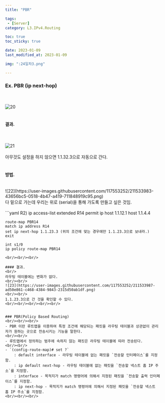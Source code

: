 ```yaml
---
title: "PBR"

tags:
 - [Server]
category: L3.IPv4.Routing

toc: true
toc_sticky: true

date: 2023-01-09
last_modified_at: 2023-01-09

img: ":24일차3.png"

---
```


<!-- outline-start -->



### Ex. PBR (ip next-hop)
<br/><br/>
![20](https://user-images.githubusercontent.com/117553252/211533976-df6d7e68-fb7c-477d-8a6b-63ff8924156b.png)
<br/><br/>

#### 결과.
<br/><br/>
![21](https://user-images.githubusercontent.com/117553252/211533977-c4d851cd-5ac1-4a3c-b986-8ae01e798422.png)
<br/><br/>
아무것도 설정을 하지 않으면 1.1.32.3으로 자동으로 간다.
<br/><br/>

#### 방법.
<br/>
![22](https://user-images.githubusercontent.com/117553252/211533983-43656bc5-0518-4b47-a419-711848919c95.png)
<br/>
다 밑으로 가는데 우리는 위로 (serial)을 통해 가도록 만들고 싶은 것임.
<br/><br/>
```yaml
R2)
    ip access-list extended R14
    permit ip host 1.1.12.1 host 1.1.4.4

    route-map PBR14
    match ip address R14
    set ip next-hop 1.1.23.3 (위의 조건에 맞는 경우에만 1.1.23.3으로 보내라.)
    exit

    int s1/0
    ip policy route-map PBR14
```
<br/><br/><br/>

#### 결과.
<br/>
라우팅 테이블에는 변화가 없다.
<br/><br/>
![23](https://user-images.githubusercontent.com/117553252/211533987-ad50e861-c468-4384-9843-2315d50ab1df.png)
<br/><br/>
1.1.23.3으로 간 것을 확인할 수 있다.
<br/><br/><br/><br/><br/>


### PBR(Policy Based Routing)
<br/><br/><br/>
- PBR 이란 루트맵을 이용하여 특정 조건에 해당되는 패킷을 라우팅 테이블과 상관없이 관리자가 원하는 곳으로 전송시키는 기능을 말한다.
<br/><br/>
- 루트맵에서 정의하는 범주에 속하지 않는 패킷은 라우팅 테이블에 따라 전송된다.
<br/><br/>
- `(config-route-map)# set ?`
    : default interface - 라우팅 테이블에 없는 패킷을 `전송할 인터페이스`를 지정함.
    : ip default next-hop - 라우팅 테이블에 없는 패킷을 `전송할 넥스트 홉 IP 주소`를 지정함.
    : interface - 목적지가 match 명령어에 의해서 지정된 패킷을 `전송할 출력 인터페이스`를 지정함.
    : ip next-hop - 목적지가 match 명령어에 의해서 지정된 패킷을 `전송할 넥스트 홉 IP 주소`를 지정함.
<br/><br/><br/>

